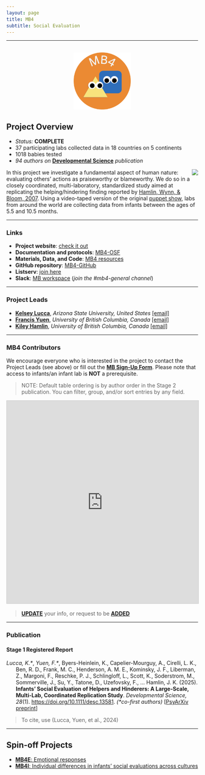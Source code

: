 ```yaml
---
layout: page
title: MB4
subtitle: Social Evaluation
---
```


***

<div class="container">
  <div class="row justify-content-around">
    <div class="col-lg-4" align="center">
      <br>
      <img src="/assets/img/MB4_logo.png" width="150">
    </div>
    <div class="col-lg-8" align="left">
      <h2>Project Overview</h2>
      <ul>
        <li><i>Status:</i> <b>COMPLETE</b></li>
        <li>37 participating labs collected data in 18 countries on 5 continents</li>
        <li>1018 babies tested</li>
        <li><i>94 authors on</i> <a href="https://doi.org/10.1111/desc.13581" target="_blank"><b>Developmental Science</b></a> <i>publication</i></li>
      </ul>
    </div>
  </div>
</div>


<p><img style="float: right;" src="/assets/img/mb4_site_300px.png">
In this project we investigate a fundamental aspect of human nature: evaluating others’ actions as praiseworthy or blameworthy. We do so in a closely coordinated, multi-laboratory, standardized study aimed at replicating the helping/hindering finding reported by <a href="https://doi.org/10.1038/nature06288" target="_blank">Hamlin, Wynn, & Bloom, 2007</a>. Using a video-taped version of the original <a href="https://www.youtube.com/watch?v=anCaGBsBOxM" target="_blank">puppet show</a>, labs from around the world are collecting data from infants between the ages of 5.5 and 10.5 months.</p>


***
### Links
* **Project website**: [check it out](https://sites.google.com/view/manybabies4/home)
* **Documentation and protocols**: [MB4-OSF](https://osf.io/xe2pj/)
* **Materials, Data, and Code**: [MB4 resources](https://osf.io/kr8tx/resources)
* **GitHub repository**: [MB4-GitHub](https://github.com/manybabies/mb4-analysis)
* **Listserv**: [join here](https://groups.google.com/a/manybabies.org/g/mb4-list)
* **Slack**: [MB workspace](https://join.slack.com/t/manybabies/shared_invite/zt-1frvx4ulh-b7ge7X6DY8Yl4HgBW1xBXQ) (*join the #mb4-general channel*)


***
### Project Leads
* [**Kelsey Lucca**](https://isearch.asu.edu/profile/3521043), *Arizona State University, United States* [[email]](mailto:kelsey.lucca@asu.edu)
* [**Francis Yuen**](https://cic.psych.ubc.ca/), *University of British Columbia, Canada* [[email]](mailto:francis.yuen@psych.ubc.ca)
* [**Kiley Hamlin**](https://psych.ubc.ca/profile/kiley-hamlin/), *University of British Columbia, Canada* [[email]](mailto:kiley.hamlin@psych.ubc.ca)


***
### MB4 Contributors

We encourage everyone who is interested in the project to contact the Project Leads (see above) or fill out the [**MB Sign-Up Form**]({{site.baseurl}}/get_involved/). Please note that access to infants/an infant lab is **NOT** a prerequisite.

> NOTE: Default table ordering is by author order in the Stage 2 publication. You can filter, group, and/or sort entries by any field.

<iframe class="airtable-embed" src="https://airtable.com/embed/appRoqMKzcK3NsXt4/shrjWmcCgjlVcKO7k?viewControls=on" frameborder="0" onmousewheel="" width="100%" height="533" style="background: transparent; border: 1px solid #ccc;"></iframe>

> <a href="https://airtable.com/appRoqMKzcK3NsXt4/shrBx1vEakEkyeYbg" target="_blank"><b>UPDATE</b></a> your info, or request to be <a href="https://airtable.com/appRoqMKzcK3NsXt4/shrglw1TM1HxDfbYG" target="_blank"><b>ADDED</b></a>

***
### Publication

<h4>Stage 1 Registered Report</h4>
<p style="padding-left: 25px; text-indent: -25px"><i>Lucca, K.*</i>, <i>Yuen, F.*</i>, Byers-Heinlein, K., Capelier-Mourguy, A., Cirelli, L. K., Ben, R. D., Frank, M. C., Henderson, A. M. E., Kominsky, J. F., Liberman, Z., Margoni, F., Reschke, P. J., Schlingloff, L., Scott, K., Soderstrom, M., Sommerville, J., Su, Y., Tatone, D., Uzefovsky, F., … Hamlin, J. K. (2025). <b>Infants’ Social Evaluation of Helpers and Hinderers: A Large-Scale, Multi-Lab, Coordinated Replication Study</b>. <i>Developmental Science, 28</i>(1). <a href="https://doi.org/10.1111/desc.13581" target="_blank">https://doi.org/10.1111/desc.13581</a>. <i>(*co-first authors)</i> [<a href="https://doi.org/10.31234/osf.io/qhxkm" target="_blank">PsyArXiv preprint</a>] </p>

> To cite, use (Lucca, Yuen, et al., 2024)



***
## Spin-off Projects
* [**MB4E**: Emotional responses]({{site.baseurl}}/MB4E/)
* [**MB4I**: Individual differences in infants’ social evaluations across cultures]({{site.baseurl}}/MB4I/)